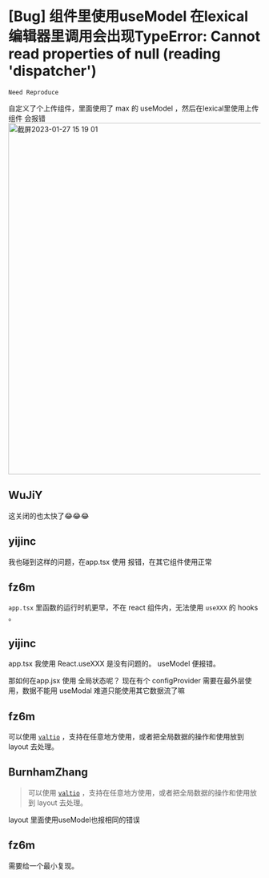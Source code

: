 # [Bug] 组件里使用useModel 在lexical编辑器里调用会出现TypeError: Cannot read properties of null (reading 'dispatcher')

`Need Reproduce`

自定义了个上传组件，里面使用了 max 的 useModel ，然后在lexical里使用上传组件 会报错
<img width="702" alt="截屏2023-01-27 15 19 01" src="https://user-images.githubusercontent.com/183884/215030241-3ce6221a-0586-49fc-a4a6-dfb708f6b0c6.png">

## WuJiY

这关闭的也太快了😂😂😂

## yijinc

我也碰到这样的问题，在app.tsx 使用 报错，在其它组件使用正常

## fz6m

`app.tsx` 里函数的运行时机更早，不在 react 组件内，无法使用 `useXXX` 的 hooks 。

## yijinc

>

app.tsx 我使用 React.useXXX 是没有问题的。 useModel 便报错。

那如何在app.jsx 使用 全局状态呢？ 现在有个 configProvider 需要在最外层使用，数据不能用 useModal 难道只能使用其它数据流了嘛

## fz6m

可以使用 [`valtio`](https://umijs.org/docs/max/valtio) ，支持在任意地方使用，或者把全局数据的操作和使用放到 layout 去处理。

## BurnhamZhang

> 可以使用 [`valtio`](https://umijs.org/docs/max/valtio) ，支持在任意地方使用，或者把全局数据的操作和使用放到 layout 去处理。

layout 里面使用useModel也报相同的错误

## fz6m

需要给一个最小复现。
